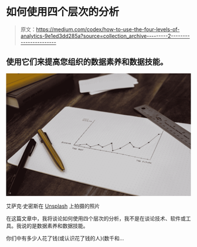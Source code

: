 # 如何使用四个层次的分析

> 原文：<https://medium.com/codex/how-to-use-the-four-levels-of-analytics-9e1ed3dd285a?source=collection_archive---------2----------------------->

## 使用它们来提高您组织的数据素养和数据技能。

![](img/6d841965fabd237a4c7bdb92a63904e9.png)

艾萨克·史密斯在 [Unsplash](https://unsplash.com?utm_source=medium&utm_medium=referral) 上拍摄的照片

在这篇文章中，我将谈论如何使用四个层次的分析，我不是在谈论技术、软件或工具。我说的是数据素养和数据技能。

你们中有多少人花了钱(或认识花了钱的人)(数千和…